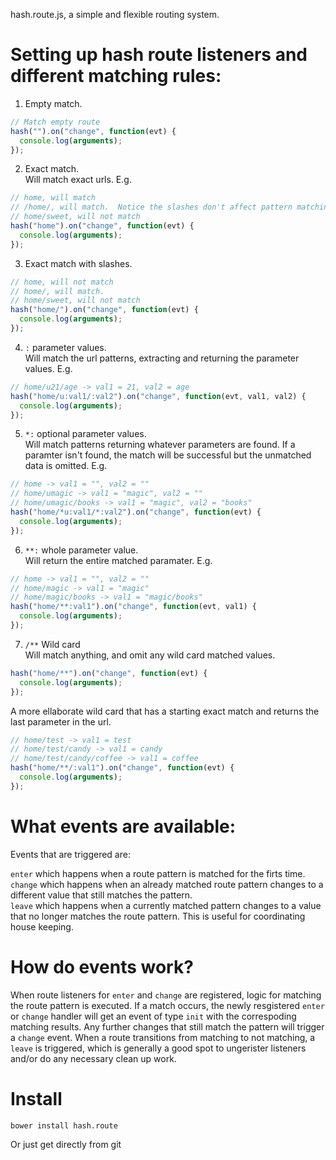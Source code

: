 hash.route.js, a simple and flexible routing system.<br>


Setting up hash route listeners and different matching rules:
====

1) Empty match.<br>
``` javascript
// Match empty route
hash("").on("change", function(evt) {
  console.log(arguments);
});
```

2) Exact match. <br>
Will match exact urls.  E.g.

``` javascript
// home, will match
// /home/, will match.  Notice the slashes don't affect pattern matching.
// home/sweet, will not match
hash("home").on("change", function(evt) {
  console.log(arguments);
});
```

3) Exact match with slashes.

``` javascript
// home, will not match
// home/, will match.
// home/sweet, will not match
hash("home/").on("change", function(evt) {
  console.log(arguments);
});
```


4) <code>:</code> parameter values.<br>
Will match the url patterns, extracting and returning the parameter values. E.g.

``` javascript
// home/u21/age -> val1 = 21, val2 = age
hash("home/u:val1/:val2").on("change", function(evt, val1, val2) {
  console.log(arguments);
});
```

5) <code>*:</code> optional parameter values.<br>
Will match patterns returning whatever parameters are found. If a paramter isn't found, the match will be successful but the unmatched data is omitted. E.g.

``` javascript
// home -> val1 = "", val2 = ""
// home/umagic -> val1 = "magic", val2 = ""
// home/umagic/books -> val1 = "magic", val2 = "books"
hash("home/*u:val1/*:val2").on("change", function(evt) {
  console.log(arguments);
});
```

6) <code>**:</code> whole parameter value.<br>
Will return the entire matched paramater. E.g.<br>

``` javascript
// home -> val1 = "", val2 = ""
// home/magic -> val1 = "magic"
// home/magic/books -> val1 = "magic/books"
hash("home/**:val1").on("change", function(evt, val1) {
  console.log(arguments);
});
```

7) <code>/**</code> Wild card<br>
Will match anything, and omit any wild card matched values.

``` javascript
hash("home/**").on("change", function(evt) {
  console.log(arguments);
});
```

A more ellaborate wild card that has a starting exact match and returns the last parameter in the url.

``` javascript
// home/test -> val1 = test
// home/test/candy -> val1 = candy
// home/test/candy/coffee -> val1 = coffee
hash("home/**/:val1").on("change", function(evt) {
  console.log(arguments);
});
```

What events are available:
====

Events that are triggered are:

<code>enter</code> which happens when a route pattern is matched for the firts time.<br>
<code>change</code> which happens when an already matched route pattern changes to a different value that still matches the pattern.<br>
<code>leave</code> which happens when a currently matched pattern changes to a value that no longer matches the route pattern.  This is useful for coordinating house keeping.


How do events work?
====

When route listeners for <code>enter</code> and <code>change</code> are registered, logic for matching the route pattern is executed.  If a match occurs, the newly resgistered <code>enter</code> or <code>change</code> handler will get an event of type <code>init</code> with the correspoding matching results.  Any further changes that still match the pattern will trigger a <code>change</code> event.  When a route transitions from matching to not matching, a <code>leave</code> is triggered, which is generally a good spot to ungerister listeners and/or do any necessary clean up work.


Install
===============
``` shell
bower install hash.route
```
Or just get directly from git
